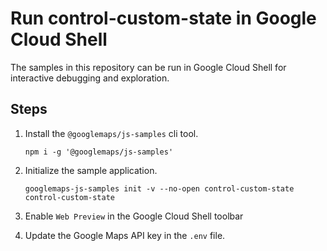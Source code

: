 # Run control-custom-state in Google Cloud Shell

The samples in this repository can be run in Google Cloud Shell for interactive debugging and exploration.

## Steps

1. Install the `@googlemaps/js-samples` cli tool.

    ```
    npm i -g '@googlemaps/js-samples'
    ```
1. Initialize the sample application. 
    ```
    googlemaps-js-samples init -v --no-open control-custom-state control-custom-state
    ```
1. Enable `Web Preview` in the Google Cloud Shell toolbar
1. Update the Google Maps API key in the `.env` file.

